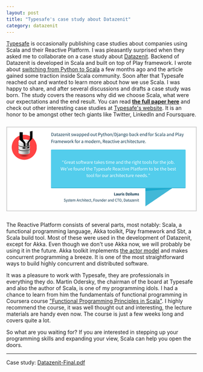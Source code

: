```yaml
---
layout: post
title: "Typesafe's case study about Datazenit"
category: datazenit
---
```


[Typesafe](http://typesafe.com) is occasionally publishing case studies about companies using Scala and their Reactive Platform. I was pleasantly surprised when they asked me to collaborate on a case study about [Datazenit](http://datazenit.com). Backend of Datazenit is developed in Scala and built on top of Play framework. I wrote about [switching from Python to Scala](http://datazenit.com/blog/2014/05/19/datazenit-scala/) a few months ago and the article gained some traction inside Scala community. Soon after that Typesafe reached out and wanted to learn more about how we use Scala. I was happy to share, and after several discussions and drafts a case study was born. The study covers the reasons why did we choose Scala, what were our expectations and the end result. You can read **[the full paper here](http://downloads.typesafe.com/website/casestudies/Datazenit-Final.pdf)** and check out other interesting case studies at [Typesafe's website](http://typesafe.com/company/casestudies). It is an honor to be amongst other tech giants like Twitter, LinkedIn and Foursquare.

<!-- more -->

<p><a href="http://typesafe.com/blog/code-size-is-down-performance-is-up--why-datazenit-went-reactive-"><img style="margin:10px auto;" src="/images/blog/datazenit-case-study-quote.png" alt="Datazenit case study"></a></p>

The Reactive Platform consists of several parts, most notably: Scala, a functional programming language, Akka toolkit, Play framework and Sbt, a Scala build tool. Most of these were used in the development of Datazenit, except for Akka. Even though we don't use Akka now, we will probably be using it in the future. Akka toolkit implements [the actor model](http://en.wikipedia.org/wiki/Actor_model) and makes concurrent programming a breeze. It is one of the most straightforward ways to build highly concurrent and distributed software. 

It was a pleasure to work with Typesafe, they are professionals in everything they do. Martin Odersky, the chairman of the board at Typesafe and also the author of Scala, is one of my programming idols. I had a chance to learn from him the fundamentals of functional programming in Coursera course ["Functional Programming Principles in Scala"](https://www.coursera.org/course/progfun). I highly recommend the course, it was well thought out and interesting, the lecture materials are handy even now. The course is just a few weeks long and covers quite a lot. 

So what are you waiting for? If you are interested in stepping up your programming skills and expanding your view, Scala can help you open the doors.

----

Case study: [Datazenit-Final.pdf](http://downloads.typesafe.com/website/casestudies/Datazenit-Final.pdf)